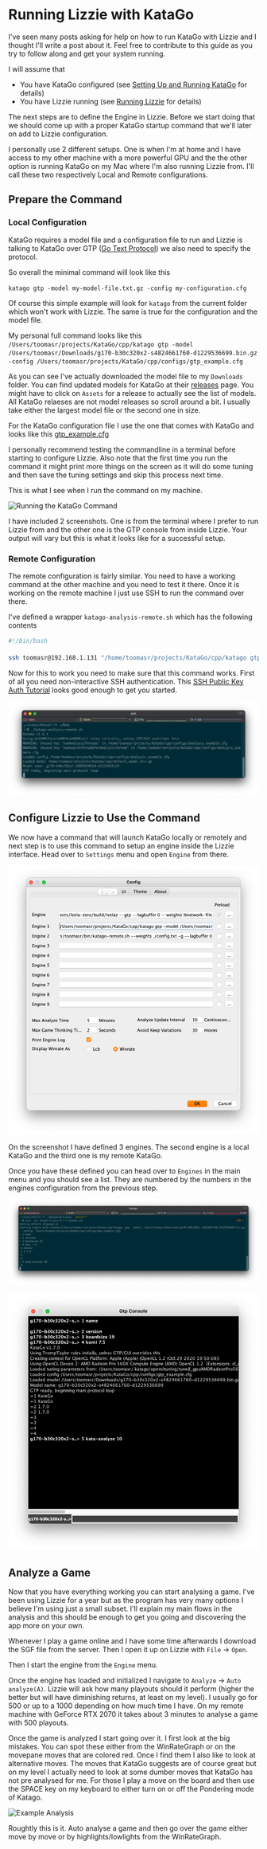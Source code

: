 # Running Lizzie with KataGo

I've seen many posts asking for help on how to run KataGo with Lizzie and I thought I'll write a post about it. Feel free to contribute to this guide as you try to follow along and get your system running.

I will assume that

- You have KataGo configured (see [Setting Up and Running KataGo](https://github.com/lightvector/KataGo#setting-up-and-running-katago) for details)
- You have Lizzie running (see [Running Lizzie](https://github.com/featurecat/lizzie#running-lizzie) for details)

The next steps are to define the Engine in Lizzie. Before we start doing that we should come up with a proper KataGo startup command that we'll later on add to Lizzie configuration.

I personally use 2 different setups. One is when I'm at home and I have access to my other machine with a more powerful GPU and the the other option is running KataGo on my Mac where I'm also running Lizzie from. I'll call these two respectively Local and Remote configurations.

## Prepare the Command

### Local Configuration

KataGo requires a model file and a configuration file to run and Lizzie is talking to KataGo over GTP ([Go Text Protocol](https://en.wikipedia.org/wiki/Go_Text_Protocol)) we also need to specify the protocol.

So overall the minimal command will look like this

```katago gtp -model my-model-file.txt.gz -config my-configuration.cfg```

Of course this simple example will look for ```katago``` from the current folder which won't work with Lizzie. The same is true for the configuration and the model file.

My personal full command looks like this
```/Users/toomasr/projects/KataGo/cpp/katago gtp -model /Users/toomasr/Downloads/g170-b30c320x2-s4824661760-d1229536699.bin.gz -config /Users/toomasr/projects/KataGo/cpp/configs/gtp_example.cfg```

As you can see I've actually downloaded the model file to my ```Downloads``` folder. You can find updated models for KataGo at their [releases](https://github.com/lightvector/KataGo/releases) page. You might have to click on ```Assets``` for a release to actually see the list of models. All KataGo relaeses are not model releases so scroll around a bit. I usually take either the largest model file or the second one in size.

For the KataGo configuration file I use the one that comes with KataGo and looks like this [gtp_example.cfg](https://github.com/lightvector/KataGo/blob/master/cpp/configs/gtp_example.cfg)

I personally recommend testing the commandline in a terminal before starting to configure Lizzie. Also note that the first time you run the command it might print more things on the screen as it will do some tuning and then save the tuning settings and skip this process next time.

This is what I see when I run the command on my machine.

![Running the KataGo Command](https://github.com/toomasr/lizzie/blob/master/guides/images/katago-commandline.png?raw=true)

I have included 2 screenshots. One is from the terminal where I prefer to run Lizzie from and the other one is the GTP console from inside Lizzie. Your output will vary but this is what it looks like for a successful setup.

### Remote Configuration

The remote configuration is fairly similar. You need to have a working command at the other machine and you need to test it there. Once it is working on the remote machine I just use SSH to run the command over there.

I've defined a wrapper ```katago-analysis-remote.sh``` which has the following contents

```bash
#!/bin/bash

ssh toomasr@192.168.1.131 "/home/toomasr/projects/KataGo/cpp/katago gtp -config /home/toomasr/projects/KataGo/cpp/configs/analysis_example.cfg"
```

Now for this to work you need to make sure that this command works. First of all you need non-interactive SSH authentication. This [SSH Public Key Auth Tutorial](https://kb.iu.edu/d/aews) looks good enough to get you started.

![Running the KataGo Remote Command](https://github.com/toomasr/lizzie/blob/master/guides/images/katago-remote-commandline.png?raw=true)

## Configure Lizzie to Use the Command
	
We now have a command that will launch KataGo locally or remotely and next step is to use this command to setup an engine inside the Lizzie interface. Head over to ```Settings``` menu and open ```Engine``` from there.

![Managing Engines in Lizzie](https://github.com/toomasr/lizzie/blob/master/guides/images/lizzie-engines-configuration.png?raw=true)

On the screenshot I have defined 3 engines. The second engine is a local KataGo and the third one is my remote KataGo.

Once you have these defined you can head over to ```Engines``` in the main menu and you should see a list. They are numbered by the numbers in the engines configuration from the previous step.

![Lizzie Output](https://github.com/toomasr/lizzie/blob/master/guides/images/lizzie-output.png?raw=true)

![GTP Output](https://github.com/toomasr/lizzie/blob/master/guides/images/gtp-console.png?raw=true)

## Analyze a Game
	
Now that you have everything working you can start analysing a game. I've been using Lizzie for a year but as the program has very many options I believe I'm using just a small subset. I'll explain my main flows in the analysis and this should be enough to get you going and discovering the app more on your own.

Whenever I play a game online and I have some time afterwards I download the SGF file from the server. Then I open it up on Lizzie with ```File``` &rarr; ```Open```.

Then I start the engine from the ```Engine``` menu.

Once the engine has loaded and initialized I navigate to ```Analyze``` &rarr; ```Auto analyze(A)```. Lizzie will ask how many playouts should it perform (higher the better but will have diminishing returns, at least on my level). I usually go for 500 or up to a 1000 depending on how much time I have. On my remote machine with GeForce RTX 2070 it takes about 3 minutes to analyse a game with 500 playouts.

Once the game is analyzed I start going over it. I first look at the big mistakes. You can spot these either from the WinRateGraph or on the movepane moves that are colored red. Once I find them I also like to look at alternative moves. The moves that KataGo suggests are of course great but on my level I actually need to look at some dumber moves that KataGo has not pre analysed for me. For those I play a move on the board and then use the SPACE key on my keyboard to either turn on or off the Pondering mode of Katago.

![Example Analysis](https://github.com/toomasr/lizzie/blob/master/guides/images/full-game-analysis.png?raw=true)

Roughtly this is it. Auto analyse a game and then go over the game either move by move or by highlights/lowlights from the WinRateGraph.